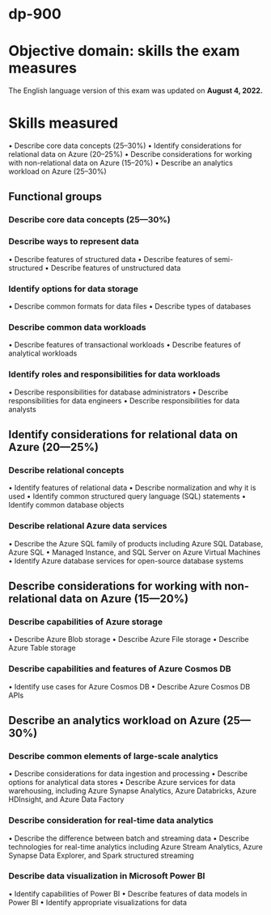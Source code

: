 # dp-900


# Objective domain: skills the exam measures

The English language version of this exam was updated on **August 4, 2022.**

# Skills measured
• Describe core data concepts (25–30%)
• Identify considerations for relational data on Azure (20–25%)
• Describe considerations for working with non-relational data on Azure (15–20%)
• Describe an analytics workload on Azure (25–30%)

## Functional groups
### Describe core data concepts (25—30%)
### Describe ways to represent data
• Describe features of structured data
• Describe features of semi-structured
• Describe features of unstructured data
### Identify options for data storage
• Describe common formats for data files
• Describe types of databases
### Describe common data workloads
• Describe features of transactional workloads
• Describe features of analytical workloads
### Identify roles and responsibilities for data workloads
• Describe responsibilities for database administrators
• Describe responsibilities for data engineers
• Describe responsibilities for data analysts
## Identify considerations for relational data on Azure (20—25%)
### Describe relational concepts
• Identify features of relational data
• Describe normalization and why it is used
• Identify common structured query language (SQL) statements
• Identify common database objects
### Describe relational Azure data services
• Describe the Azure SQL family of products including Azure SQL Database, Azure SQL
• Managed Instance, and SQL Server on Azure Virtual Machines
• Identify Azure database services for open-source database systems
## Describe considerations for working with non-relational data on Azure (15—20%)
### Describe capabilities of Azure storage
• Describe Azure Blob storage
• Describe Azure File storage
• Describe Azure Table storage
### Describe capabilities and features of Azure Cosmos DB
• Identify use cases for Azure Cosmos DB
• Describe Azure Cosmos DB APIs
## Describe an analytics workload on Azure (25—30%)
### Describe common elements of large-scale analytics
• Describe considerations for data ingestion and processing
• Describe options for analytical data stores
• Describe Azure services for data warehousing, including Azure Synapse Analytics, Azure Databricks, Azure HDInsight, and Azure Data Factory
### Describe consideration for real-time data analytics
• Describe the difference between batch and streaming data
• Describe technologies for real-time analytics including Azure Stream Analytics, Azure Synapse Data Explorer, and Spark structured streaming
### Describe data visualization in Microsoft Power BI
• Identify capabilities of Power BI
• Describe features of data models in Power BI
• Identify appropriate visualizations for data
